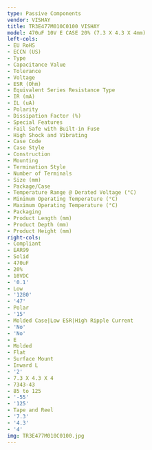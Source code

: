 ```yaml
---
type: Passive Components
vendor: VISHAY
title: TR3E477M010C0100 VISHAY
model: 470uF 10V E CASE 20% (7.3 X 4.3 X 4mm)
left-cols:
- EU RoHS
- ECCN (US)
- Type
- Capacitance Value
- Tolerance
- Voltage
- ESR (Ohm)
- Equivalent Series Resistance Type
- IR (mA)
- IL (uA)
- Polarity
- Dissipation Factor (%)
- Special Features
- Fail Safe with Built-in Fuse
- High Shock and Vibrating
- Case Code
- Case Style
- Construction
- Mounting
- Termination Style
- Number of Terminals
- Size (mm)
- Package/Case
- Temperature Range @ Derated Voltage (°C)
- Minimum Operating Temperature (°C)
- Maximum Operating Temperature (°C)
- Packaging
- Product Length (mm)
- Product Depth (mm)
- Product Height (mm)
right-cols:
- Compliant
- EAR99
- Solid
- 470uF
- 20%
- 10VDC
- '0.1'
- Low
- '1280'
- '47'
- Polar
- '15'
- Molded Case|Low ESR|High Ripple Current
- 'No'
- 'No'
- E
- Molded
- Flat
- Surface Mount
- Inward L
- '2'
- 7.3 X 4.3 X 4
- 7343-43
- 85 to 125
- '-55'
- '125'
- Tape and Reel
- '7.3'
- '4.3'
- '4'
img: TR3E477M010C0100.jpg
---
```

